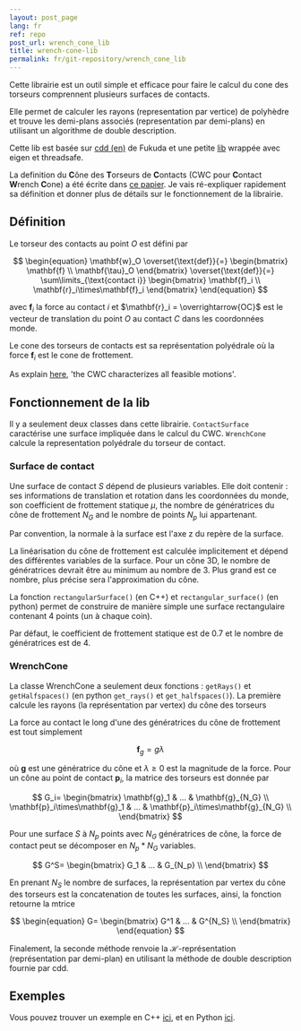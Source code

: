 ```yaml
---
layout: post_page
lang: fr
ref: repo
post_url: wrench_cone_lib
title: wrench-cone-lib
permalink: fr/git-repository/wrench_cone_lib
---
```


Cette librairie est un outil simple et efficace pour faire le calcul du cone des torseurs comprennent plusieurs surfaces de contacts.

Elle permet de calculer les rayons (representation par vertice) de polyhèdre et trouve les demi-plans associés (representation par demi-plans) en utilisant un algorithme de double description.

Cette lib est basée sur [cdd (en)](https://www.inf.ethz.ch/personal/fukudak/cdd_home/) de Fukuda et une petite [lib](https://github.com/vsamy/eigen-cdd) wrappée avec eigen et threadsafe.
<!--more-->

La definition du **C**ône des **T**orseurs de **C**ontacts (CWC pour **C**ontact **W**rench **C**one) a été écrite dans [ce papier](https://scaron.info/papers/journal/caron-tro-2016.pdf). Je vais ré-expliquer rapidement sa définition et donner plus de détails sur le fonctionnement de la librairie.

## Définition
Le torseur des contacts au point $O$ est défini par

$$
\begin{equation}
    \mathbf{w}_O \overset{\text{def}}{=} 
    \begin{bmatrix}
        \mathbf{f} \\
        \mathbf{\tau}_O
    \end{bmatrix}
    \overset{\text{def}}{=} 
    \sum\limits_{\text{contact i}}
    \begin{bmatrix}
        \mathbf{f}_i \\
        \mathbf{r}_i\times\mathbf{f}_i
    \end{bmatrix}
\end{equation}
$$

avec $\mathbf{f}_i$ la force au contact $i$ et $\mathbf{r}_i = \overrightarrow{OC}$ est le vecteur de translation du point $O$ au contact $C$ dans les coordonnées monde.

Le cone des torseurs de contacts est sa représentation polyédrale où la force $\mathbf{f}_i$ est le cone de frottement.

As explain [here](https://scaron.info/teaching/contact-stability.html), 'the CWC characterizes all feasible motions'.

## Fonctionnement de la lib
Il y a seulement deux classes dans cette librairie. `ContactSurface` caractérise une surface impliquée dans le calcul du CWC. `WrenchCone` calcule la representation polyédrale du torseur de contact.

### Surface de contact
Une surface de contact $S$ dépend de plusieurs variables.
Elle doit contenir : ses informations de translation et rotation dans les coordonnées du monde, son coefficient de frottement statique $\mu$, the nombre de génératrices du cône de frottement $N_G$ and le nombre de points $N_p$ lui appartenant. 

Par convention, la normale à la surface est l'axe z du repère de la surface.

La linéarisation du cône de frottement est calculée implicitement et dépend des différentes variables de la surface. Pour un cône 3D, le nombre de génératrices devrait être au minimum au nombre de 3. Plus grand est ce nombre, plus précise sera l'approximation du cône.

La fonction `rectangularSurface()` (en C++) et `rectangular_surface()` (en python) permet de construire de manière simple une surface rectangulaire contenant 4 points (un à chaque coin).

Par défaut, le coefficient de frottement statique est de 0.7 et le nombre de génératrices est de 4.

### WrenchCone
La classe WrenchCone a seulement deux fonctions : `getRays()` et `getHalfspaces()` (en python `get_rays()` et `get_halfspaces()`).
La première calcule les rayons (la représentation par vertex) du cône des torseurs

La force au contact le long d'une des génératrices du cône de frottement est tout simplement

$$
\begin{equation}
    \mathbf{f}_g = g\lambda
\end{equation}
$$

où $\mathbf{g}$ est une génératrice du cône et $\lambda \geq 0$ est la magnitude de la force.
Pour un cône au point de contact $\mathbf{p}_i$, la matrice des torseurs est donnée par

$$
G_i=
\begin{bmatrix}
    \mathbf{g}_1 & ... & \mathbf{g}_{N_G} \\
    \mathbf{p}_i\times\mathbf{g}_1 & ... & \mathbf{p}_i\times\mathbf{g}_{N_G} \\
\end{bmatrix}
$$

Pour une surface $S$ à $N_p$ points avec $N_G$ génératrices de cône, la force de contact peut se décomposer en $N_p*N_G$ variables.

$$
G^S=
\begin{bmatrix}
    G_1 & ... & G_{N_p} \\
\end{bmatrix}
$$

En prenant $N_S$ le nombre de surfaces, la représentation par vertex du cône des torseurs est la concatenation de toutes les surfaces, ainsi, la fonction retourne la mtrice

$$
\begin{equation}
G=
\begin{bmatrix}
    G^1 & ... & G^{N_S} \\
\end{bmatrix}
\end{equation}
$$

Finalement, la seconde méthode renvoie la $\mathcal{H}$-représentation (représentation par demi-plan) en utilisant la méthode de double description fournie par cdd.

## Exemples
Vous pouvez trouver un exemple en C++ [ici]({{site.url}}/en/blog/wcl-example-cpp), et en Python [ici](https://github.com/stephane-caron/pymanoid/blob/master/examples/wrench_cone.py).
